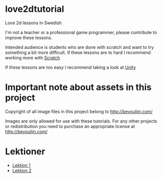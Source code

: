 # love2dtutorial

Love 2d lessons in Swedish

I'm not a teacher or a professional game programmer, please contribute to improve these lessons.

Intended audience is students who are done with scratch and want to try something a bit more difficult. If these lessons are to hard I recommend working more with [Scratch](https://scratch.mit.edu/)

If these lessons are too easy I recommend taking a look at [Unity](http://unity3d.com/)

# Important note about assets in this project

Copyright of all image files in this project belong to http://bevouliin.com/

Images are only allowed for use with these tutorials. 
For any other projects or redistribution you need to purchase an appropriate license at http://bevouliin.com/

# Lektioner

* [Lektion 1](https://github.com/jimbao/love2dtutorial/tree/master/screensaver)
* [Lektion 2](https://github.com/jimbao/love2dtutorial/tree/master/happybird)
